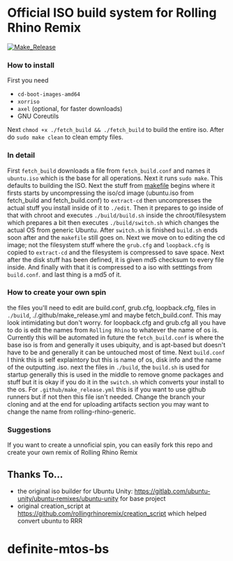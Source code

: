 # Official ISO build system for Rolling Rhino Remix
[![Make_Release](https://github.com/TenTypekMatus/RRR-builder/actions/workflows/make_release.yml/badge.svg?event=workflow_run)](https://github.com/TenTypekMatus/RRR-builder/actions/workflows/make_release.yml)
### How to install
First you need 
- `cd-boot-images-amd64`
- `xorriso`
- `axel` (optional, for faster downloads)
- GNU Coreutils

Next `chmod +x ./fetch_build && ./fetch_build` to build the entire iso.
After do `sudo make clean` to clean empty files.


### In detail
First `fetch_build` downloads a file from `fetch_build.conf` and names it `ubuntu.iso` which
is the base for all operations. Next it runs `sudo make`. This defaults to building the ISO.
Next the stuff from [makefile](https://github.com/rollingrhinoremix/RRR-builder/blob/master/Makefile) begins 
where it firsts starts by uncompressing the iso/cd image 
(ubuntu.iso from fetch_build and fetch_build.conf) to `extract-cd` then 
uncompresses the actual stuff you install inside of it to `./edit`.
Then it prepares to go inside of that with chroot and executes
`./build/build.sh` inside the chroot/filesystem which prepares a bit
then executes `./build/switch.sh` which changes the actual OS from generic Ubuntu.
After `switch.sh` is finished `build.sh` ends soon after and the `makefile` still
goes on. Next we move on to editing the cd image; not the filesystem stuff
where the `grub.cfg` and `loopback.cfg` is copied to `extract-cd` and the
filesystem is compressed to save space. Next after the disk stuff has been
defined, it is given md5 checksum to every file inside. And finally with that it is
compressed to a iso with setttings from `build.conf`. and last thing is a md5 of it.


### How to create your own spin
the files you'll need to edit are build.conf, grub.cfg, loopback.cfg, files in `./build`,
./.github/make_release.yml and maybe fetch_build.conf.
This may look intimidating but don't worry.
for loopback.cfg and grub.cfg all you have to do is edit the names from
`Rolling Rhino` to whatever the name of os is. Currently this will be automated in future
the `fetch_build.conf` is where the base iso is from and generally it uses ubiquity,
and is apt-based but doesn't have to be and generally it can be untouched most of time.
Next `build.conf` I think this is self explaintory but this is name of os, disk info
and the name of the outputting .iso.
next the files in `./build`, the `build.sh` is used for startup generally this is used
in the middle to remove gnome packages and stuff but it is okay if you do it in the
`switch.sh` which converts your install to the os. For `.github/make_release.yml` this
is if you want to use github runners but if not then this file isn't needed. Change 
the branch your cloning and at the end for uploading artifacts section you may want to
change the name from rolling-rhino-generic.


### Suggestions
If you want to create a unnoficial spin, you can easily fork this repo and create your
own remix of Rolling Rhino Remix

## Thanks To...
* the original iso builder for Ubuntu Unity: https://gitlab.com/ubuntu-unity/ubuntu-remixes/ubuntu-unity for base project
* original creation_script at https://github.com/rollingrhinoremix/creation_script which helped convert ubuntu to RRR
# definite-mtos-bs
